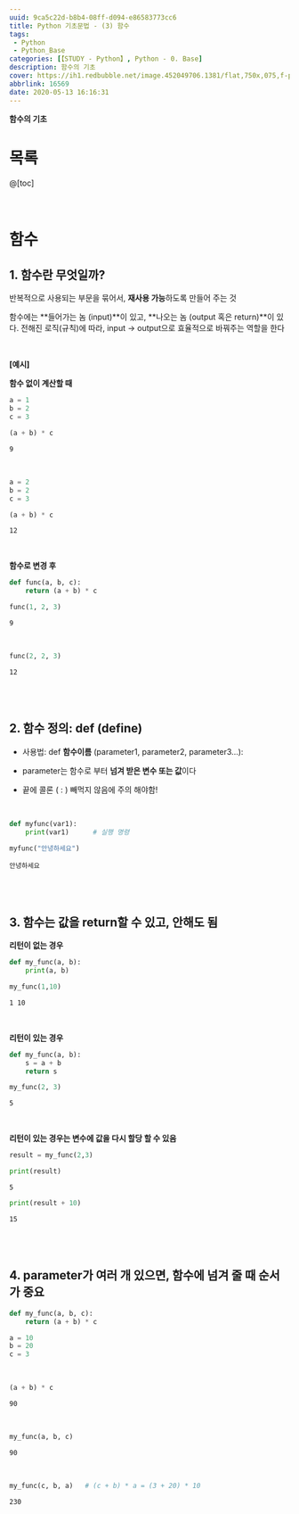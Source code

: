 ```yaml
---
uuid: 9ca5c22d-b8b4-08ff-d094-e86583773cc6
title: Python 기초문법 - (3) 함수
tags: 
 - Python
 - Python_Base
categories: [【STUDY - Python】, Python - 0. Base]
description: 함수의 기초
cover: https://ih1.redbubble.net/image.452049706.1381/flat,750x,075,f-pad,750x1000,f8f8f8.u5.jpg
abbrlink: 16569
date: 2020-05-13 16:16:31
---
```


**함수의 기초**

<!-- more -->

# **목록**

@[toc]

<br />

# **함수**

## **1. 함수란 무엇일까?**

반복적으로 사용되는 부문을 묶어서, **재사용 가능**하도록 만들어 주는 것

함수에는 **들어가는 놈 (input)**이 있고, **나오는 놈 (output 혹은 return)**이 있다. 전해진 로직(규칙)에 따라, input -> output으로 효율적으로 바꿔주는 역할을 한다

<br />

**[예시]**

**함수 없이 계산할 때**


```python
a = 1
b = 2
c = 3
```


```python
(a + b) * c
```


    9

<br />


```python
a = 2
b = 2
c = 3
```


```python
(a + b) * c
```


    12

<br />

**함수로 변경 후**


```python
def func(a, b, c):
    return (a + b) * c
```


```python
func(1, 2, 3)
```


    9

<br />


```python
func(2, 2, 3)
```


    12



  <br />

  <br />

## **2. 함수 정의: def (define)**

* 사용법: def **함수이름** (parameter1, parameter2, parameter3...): 

* parameter는 함수로 부터 **넘겨 받은 변수 또는 값**이다

* 끝에 콜론 ( : ) 빼먹지 않음에 주의 해야함!

  <br />


```python
def myfunc(var1):
    print(var1)      # 실행 명령
```


```python
myfunc("안녕하세요")
```

    안녕하세요

<br />

<br />


## **3. 함수는 값을 return할 수 있고, 안해도 됨**

**리턴이 없는 경우**


```python
def my_func(a, b):
    print(a, b)
```


```python
my_func(1,10)
```

    1 10

<br />

**리턴이 있는 경우**


```python
def my_func(a, b):
    s = a + b
    return s
```


```python
my_func(2, 3)
```


    5

<br />

**리턴이 있는 경우는 변수에 값을 다시 할당 할 수 있음**


```python
result = my_func(2,3)
```


```python
print(result)
```

    5

```python
print(result + 10)
```

    15

<br /><br />


## **4. parameter가 여러 개 있으면, 함수에 넘겨 줄 때 순서가 중요**


```python
def my_func(a, b, c):
    return (a + b) * c
```


```python
a = 10
b = 20
c = 3
```

<br />

```python
(a + b) * c
```


    90

<br />


```python
my_func(a, b, c)
```


    90

<br />


```python
my_func(c, b, a)   # (c + b) * a = (3 + 20) * 10
```


    230

<br /><br />

